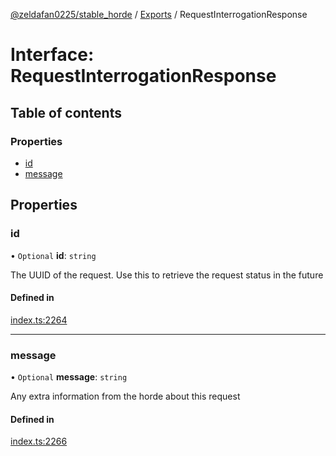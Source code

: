 [@zeldafan0225/stable_horde](../../readme.md) / [Exports](../modules.md) / RequestInterrogationResponse

# Interface: RequestInterrogationResponse

## Table of contents

### Properties

- [id](RequestInterrogationResponse.md#id)
- [message](RequestInterrogationResponse.md#message)

## Properties

### id

• `Optional` **id**: `string`

The UUID of the request. Use this to retrieve the request status in the future

#### Defined in

[index.ts:2264](https://github.com/MrlolDev/stable_horde/blob/3c66504/index.ts#L2264)

___

### message

• `Optional` **message**: `string`

Any extra information from the horde about this request

#### Defined in

[index.ts:2266](https://github.com/MrlolDev/stable_horde/blob/3c66504/index.ts#L2266)
